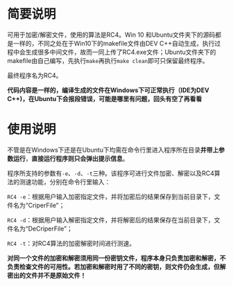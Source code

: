 # 简要说明

可用于加密/解密文件，使用的算法是RC4。Win 10 和Ubuntu文件夹下的源码都是一样的，不同之处在于Win10下的makefile文件由DEV C++自动生成，执行过程中会生成很多中间文件，故而一同上传了RC4.exe文件；Ubuntu文件夹下的makefile由自己编写，先执行`make`再执行`make clean`即可只保留最终程序。

最终程序名为RC4。

**代码内容是一样的，编译生成的文件在Windows下可正常执行（IDE为DEV C++)，在Ubuntu下会报段错误，可能是哪里有问题，回头有空了再看看**

# 使用说明
不管是在Windows下还是在Ubuntu下均需在命令行里进入程序所在目录**并带上参数运行**，**直接运行程序则只会弹出提示信息**。

程序所支持的参数有`-e`、`-d`、`-t`三种。该程序可进行文件加密、解密以及RC4算法的测速功能，分别在命令行里输入：

`RC4 -e`：根据用户输入加密指定文件，并将加密后的结果保存到当前目录下，文件名为“CriperFile”；

`RC4 -d`：根据用户输入解密指定文件，并将解密后的结果保存在当前目录下，文件名为“DeCriperFile”；

`RC4 -t`：对RC4算法的加密解密时间进行测速。


**对同一个文件的加密和解密须用同一份密钥文件，程序本身只负责加密和解密，不负责检查文件的可用性。若加密和解密时用了不同的密钥，则文件仍会生成，但解密出的文件并不是原始文件！**
